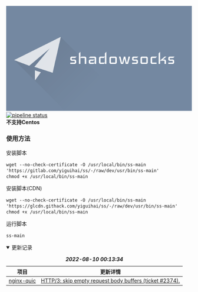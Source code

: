 ![alt text](pictures/banner.webp "Shadowsocks")  
[![pipeline status](https://gitlab.com/yiguihai/ss/badges/dev/pipeline.svg)](https://gitlab.com/yiguihai/ss/-/commits/dev)  
**不支持Centos**  
### 使用方法
安装脚本
```Shell
wget --no-check-certificate -O /usr/local/bin/ss-main 'https://gitlab.com/yiguihai/ss/-/raw/dev/usr/bin/ss-main'
chmod +x /usr/local/bin/ss-main
```
安装脚本(CDN)
```Shell
wget --no-check-certificate -O /usr/local/bin/ss-main 'https://glcdn.githack.com/yiguihai/ss/-/raw/dev/usr/bin/ss-main'
chmod +x /usr/local/bin/ss-main
```
运行脚本
```Shell
ss-main
```
<details open>
  <summary>更新记录</summary>
  <table>
    <caption><i><b>2022-08-10 00:13:34</b></i></caption>
    <thead>
      <tr>
        <th>项目</th>
        <th>更新详情</th>
      </tr>
    </thead>
    <tbody>
      <tr><td><a href="https://quic.nginx.org">nginx-quic</a></td><td><a href="https://hg.nginx.org/nginx-quic/rev/f9d7930d0eed">HTTP/3: skip empty request body buffers (ticket #2374).</a></td></tr>
    </tbody>
  </table>
</details>
